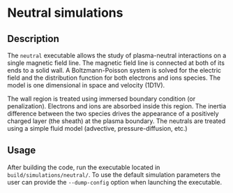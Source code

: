 # Neutral simulations

## Description 
The `neutral` executable allows the study of plasma-neutral interactions on a single magnetic field line. The magnetic field line is connected at both of its ends to a solid wall. A Boltzmann-Poisson system is solved for the electric field and the distribution function for both electrons and ions species. The model is one dimensional in space and velocity (1D1V).   

The wall region is treated using immersed boundary condition (or penalization). Electrons and ions are absorbed inside this region. The inertia difference between the two species drives the appearance of a positively charged layer (the sheath) at the plasma boundary. The neutrals are treated using a simple fluid model (advective, pressure-diffusion, etc.)

## Usage
After building the code, run the executable located in `build/simulations/neutral/`. To use the default simulation parameters the user can provide the `--dump-config` option when launching the executable.